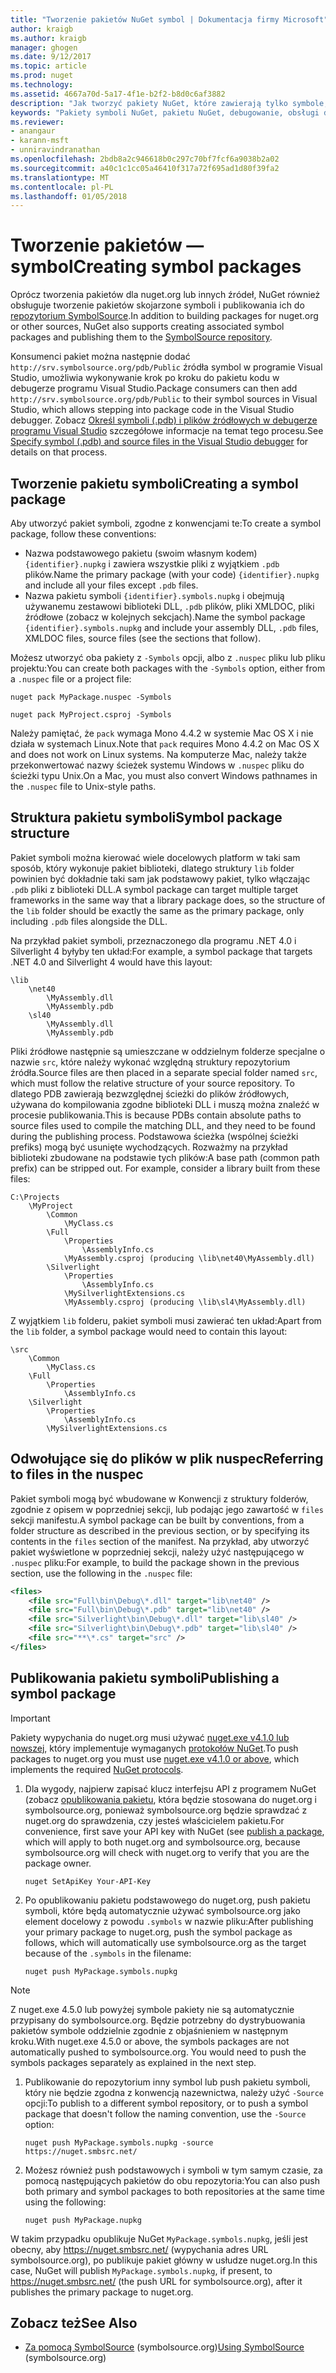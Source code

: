 ```yaml
---
title: "Tworzenie pakietów NuGet symbol | Dokumentacja firmy Microsoft"
author: kraigb
ms.author: kraigb
manager: ghogen
ms.date: 9/12/2017
ms.topic: article
ms.prod: nuget
ms.technology: 
ms.assetid: 4667a70d-5a17-4f1e-b2f2-b8d0c6af3882
description: "Jak tworzyć pakiety NuGet, które zawierają tylko symbole, aby zapewnić obsługę debugowania innych pakietów NuGet w programie Visual Studio."
keywords: "Pakiety symboli NuGet, pakietu NuGet, debugowanie, obsługi debugowania pakietu symboli, symbol konwencje pakietów NuGet"
ms.reviewer:
- anangaur
- karann-msft
- unniravindranathan
ms.openlocfilehash: 2bdb8a2c946618b0c297c70bf7fcf6a9038b2a02
ms.sourcegitcommit: a40c1c1cc05a46410f317a72f695ad1d80f39fa2
ms.translationtype: MT
ms.contentlocale: pl-PL
ms.lasthandoff: 01/05/2018
---
```

# <a name="creating-symbol-packages"></a><span data-ttu-id="8ce40-104">Tworzenie pakietów — symbol</span><span class="sxs-lookup"><span data-stu-id="8ce40-104">Creating symbol packages</span></span>

<span data-ttu-id="8ce40-105">Oprócz tworzenia pakietów dla nuget.org lub innych źródeł, NuGet również obsługuje tworzenie pakietów skojarzone symboli i publikowania ich do [repozytorium SymbolSource](http://www.symbolsource.org/Public).</span><span class="sxs-lookup"><span data-stu-id="8ce40-105">In addition to building packages for nuget.org or other sources, NuGet also supports creating associated symbol packages and publishing them to the [SymbolSource repository](http://www.symbolsource.org/Public).</span></span>

<span data-ttu-id="8ce40-106">Konsumenci pakiet można następnie dodać `http://srv.symbolsource.org/pdb/Public` źródła symbol w programie Visual Studio, umożliwia wykonywanie krok po kroku do pakietu kodu w debugerze programu Visual Studio.</span><span class="sxs-lookup"><span data-stu-id="8ce40-106">Package consumers can then add `http://srv.symbolsource.org/pdb/Public` to their symbol sources in Visual Studio, which allows stepping into package code in the Visual Studio debugger.</span></span> <span data-ttu-id="8ce40-107">Zobacz [Określ symboli (.pdb) i plików źródłowych w debugerze programu Visual Studio](/visualstudio/debugger/specify-symbol-dot-pdb-and-source-files-in-the-visual-studio-debugger) szczegółowe informacje na temat tego procesu.</span><span class="sxs-lookup"><span data-stu-id="8ce40-107">See [Specify symbol (.pdb) and source files in the Visual Studio debugger](/visualstudio/debugger/specify-symbol-dot-pdb-and-source-files-in-the-visual-studio-debugger) for details on that process.</span></span>


## <a name="creating-a-symbol-package"></a><span data-ttu-id="8ce40-108">Tworzenie pakietu symboli</span><span class="sxs-lookup"><span data-stu-id="8ce40-108">Creating a symbol package</span></span>

<span data-ttu-id="8ce40-109">Aby utworzyć pakiet symboli, zgodne z konwencjami te:</span><span class="sxs-lookup"><span data-stu-id="8ce40-109">To create a symbol package, follow these conventions:</span></span>

- <span data-ttu-id="8ce40-110">Nazwa podstawowego pakietu (swoim własnym kodem) `{identifier}.nupkg` i zawiera wszystkie pliki z wyjątkiem `.pdb` plików.</span><span class="sxs-lookup"><span data-stu-id="8ce40-110">Name the primary package (with your code) `{identifier}.nupkg` and include all your files except `.pdb` files.</span></span>
- <span data-ttu-id="8ce40-111">Nazwa pakietu symboli `{identifier}.symbols.nupkg` i obejmują używanemu zestawowi biblioteki DLL, `.pdb` plików, pliki XMLDOC, pliki źródłowe (zobacz w kolejnych sekcjach).</span><span class="sxs-lookup"><span data-stu-id="8ce40-111">Name the symbol package `{identifier}.symbols.nupkg` and include your assembly DLL, `.pdb` files, XMLDOC files, source files (see the sections that follow).</span></span>

<span data-ttu-id="8ce40-112">Możesz utworzyć oba pakiety z `-Symbols` opcji, albo z `.nuspec` pliku lub pliku projektu:</span><span class="sxs-lookup"><span data-stu-id="8ce40-112">You can create both packages with the `-Symbols` option, either from a `.nuspec` file or a project file:</span></span>

```
nuget pack MyPackage.nuspec -Symbols

nuget pack MyProject.csproj -Symbols
```

<span data-ttu-id="8ce40-113">Należy pamiętać, że `pack` wymaga Mono 4.4.2 w systemie Mac OS X i nie działa w systemach Linux.</span><span class="sxs-lookup"><span data-stu-id="8ce40-113">Note that `pack` requires Mono 4.4.2 on Mac OS X and does not work on Linux systems.</span></span> <span data-ttu-id="8ce40-114">Na komputerze Mac, należy także przekonwertować nazwy ścieżek systemu Windows w `.nuspec` pliku do ścieżki typu Unix.</span><span class="sxs-lookup"><span data-stu-id="8ce40-114">On a Mac, you must also convert Windows pathnames in the `.nuspec` file to Unix-style paths.</span></span>

## <a name="symbol-package-structure"></a><span data-ttu-id="8ce40-115">Struktura pakietu symboli</span><span class="sxs-lookup"><span data-stu-id="8ce40-115">Symbol package structure</span></span>

<span data-ttu-id="8ce40-116">Pakiet symboli można kierować wiele docelowych platform w taki sam sposób, który wykonuje pakiet biblioteki, dlatego struktury `lib` folder powinien być dokładnie taki sam jak podstawowy pakiet, tylko włączając `.pdb` pliki z biblioteki DLL.</span><span class="sxs-lookup"><span data-stu-id="8ce40-116">A symbol package can target multiple target frameworks in the same way that a library package does, so the structure of the `lib` folder should be exactly the same as the primary package, only including `.pdb` files alongside the DLL.</span></span>

<span data-ttu-id="8ce40-117">Na przykład pakiet symboli, przeznaczonego dla programu .NET 4.0 i Silverlight 4 byłyby ten układ:</span><span class="sxs-lookup"><span data-stu-id="8ce40-117">For example, a symbol package that targets .NET 4.0 and Silverlight 4 would have this layout:</span></span>

    \lib
        \net40
            \MyAssembly.dll
            \MyAssembly.pdb
        \sl40
            \MyAssembly.dll
            \MyAssembly.pdb

<span data-ttu-id="8ce40-118">Pliki źródłowe następnie są umieszczane w oddzielnym folderze specjalne o nazwie `src`, które należy wykonać względną struktury repozytorium źródła.</span><span class="sxs-lookup"><span data-stu-id="8ce40-118">Source files are then placed in a separate special folder named `src`, which must follow the relative structure of your source repository.</span></span> <span data-ttu-id="8ce40-119">To dlatego PDB zawierają bezwzględnej ścieżki do plików źródłowych, używana do kompilowania zgodne biblioteki DLL i muszą można znaleźć w procesie publikowania.</span><span class="sxs-lookup"><span data-stu-id="8ce40-119">This is because PDBs contain absolute paths to source files used to compile the matching DLL, and they need to be found during the publishing process.</span></span> <span data-ttu-id="8ce40-120">Podstawowa ścieżka (wspólnej ścieżki prefiks) mogą być usunięte wychodzących. Rozważmy na przykład biblioteki zbudowane na podstawie tych plików:</span><span class="sxs-lookup"><span data-stu-id="8ce40-120">A base path (common path prefix) can be stripped out. For example, consider a library built from these files:</span></span>

    C:\Projects
        \MyProject
            \Common
                \MyClass.cs
            \Full
                \Properties
                    \AssemblyInfo.cs
                \MyAssembly.csproj (producing \lib\net40\MyAssembly.dll)
            \Silverlight
                \Properties
                    \AssemblyInfo.cs
                \MySilverlightExtensions.cs
                \MyAssembly.csproj (producing \lib\sl4\MyAssembly.dll)

<span data-ttu-id="8ce40-121">Z wyjątkiem `lib` folderu, pakiet symboli musi zawierać ten układ:</span><span class="sxs-lookup"><span data-stu-id="8ce40-121">Apart from the `lib` folder, a symbol package would need to contain this layout:</span></span>

    \src
        \Common
            \MyClass.cs
        \Full
            \Properties
                \AssemblyInfo.cs
        \Silverlight
            \Properties
                \AssemblyInfo.cs
            \MySilverlightExtensions.cs

## <a name="referring-to-files-in-the-nuspec"></a><span data-ttu-id="8ce40-122">Odwołujące się do plików w plik nuspec</span><span class="sxs-lookup"><span data-stu-id="8ce40-122">Referring to files in the nuspec</span></span>

<span data-ttu-id="8ce40-123">Pakiet symboli mogą być wbudowane w Konwencji z struktury folderów, zgodnie z opisem w poprzedniej sekcji, lub podając jego zawartość w `files` sekcji manifestu.</span><span class="sxs-lookup"><span data-stu-id="8ce40-123">A symbol package can be built by conventions, from a folder structure as described in the previous section, or by specifying its contents in the `files` section of the manifest.</span></span> <span data-ttu-id="8ce40-124">Na przykład, aby utworzyć pakiet wyświetlone w poprzedniej sekcji, należy użyć następującego w `.nuspec` pliku:</span><span class="sxs-lookup"><span data-stu-id="8ce40-124">For example, to build the package shown in the previous section, use the following in the `.nuspec` file:</span></span>

```xml
<files>
    <file src="Full\bin\Debug\*.dll" target="lib\net40" />
    <file src="Full\bin\Debug\*.pdb" target="lib\net40" />
    <file src="Silverlight\bin\Debug\*.dll" target="lib\sl40" />
    <file src="Silverlight\bin\Debug\*.pdb" target="lib\sl40" />
    <file src="**\*.cs" target="src" />
</files>
```

## <a name="publishing-a-symbol-package"></a><span data-ttu-id="8ce40-125">Publikowania pakietu symboli</span><span class="sxs-lookup"><span data-stu-id="8ce40-125">Publishing a symbol package</span></span>

> [!Important]
> <span data-ttu-id="8ce40-126">Pakiety wypychania do nuget.org musi używać [nuget.exe v4.1.0 lub nowszej](https://www.nuget.org/downloads), który implementuje wymaganych [protokołów NuGet](../api/nuget-protocols.md).</span><span class="sxs-lookup"><span data-stu-id="8ce40-126">To push packages to nuget.org you must use [nuget.exe v4.1.0 or above](https://www.nuget.org/downloads), which implements the required [NuGet protocols](../api/nuget-protocols.md).</span></span>

1. <span data-ttu-id="8ce40-127">Dla wygody, najpierw zapisać klucz interfejsu API z programem NuGet (zobacz [opublikowania pakietu](../create-packages/publish-a-package.md), która będzie stosowana do nuget.org i symbolsource.org, ponieważ symbolsource.org będzie sprawdzać z nuget.org do sprawdzenia, czy jesteś właścicielem pakietu.</span><span class="sxs-lookup"><span data-stu-id="8ce40-127">For convenience, first save your API key with NuGet (see [publish a package](../create-packages/publish-a-package.md), which will apply to both nuget.org and symbolsource.org, because symbolsource.org will check with nuget.org to verify that you are the package owner.</span></span>

    ```
    nuget SetApiKey Your-API-Key
    ```

1. <span data-ttu-id="8ce40-128">Po opublikowaniu pakietu podstawowego do nuget.org, push pakietu symboli, które będą automatycznie używać symbolsource.org jako element docelowy z powodu `.symbols` w nazwie pliku:</span><span class="sxs-lookup"><span data-stu-id="8ce40-128">After publishing your primary package to nuget.org, push the symbol package as follows, which will automatically use symbolsource.org as the target because of the `.symbols` in the filename:</span></span>

    ```
    nuget push MyPackage.symbols.nupkg
    ```
> [!Note]
> <span data-ttu-id="8ce40-129">Z nuget.exe 4.5.0 lub powyżej symbole pakiety nie są automatycznie przypisany do symbolsource.org. Będzie potrzebny do dystrybuowania pakietów symbole oddzielnie zgodnie z objaśnieniem w następnym kroku.</span><span class="sxs-lookup"><span data-stu-id="8ce40-129">With nuget.exe 4.5.0 or above, the symbols packages are not automatically pushed to symbolsource.org. You would need to push the symbols packages separately as explained in the next step.</span></span>

1. <span data-ttu-id="8ce40-130">Publikowanie do repozytorium inny symbol lub push pakietu symboli, który nie będzie zgodna z konwencją nazewnictwa, należy użyć `-Source` opcji:</span><span class="sxs-lookup"><span data-stu-id="8ce40-130">To publish to a different symbol repository, or to push a symbol package that doesn't follow the naming convention, use the `-Source` option:</span></span>

    ```
    nuget push MyPackage.symbols.nupkg -source https://nuget.smbsrc.net/
    ```

1. <span data-ttu-id="8ce40-131">Możesz również push podstawowych i symboli w tym samym czasie, za pomocą następujących pakietów do obu repozytoria:</span><span class="sxs-lookup"><span data-stu-id="8ce40-131">You can also push both primary and symbol packages to both repositories at the same time using the following:</span></span>

    ```
    nuget push MyPackage.nupkg
    ```

<span data-ttu-id="8ce40-132">W takim przypadku opublikuje NuGet `MyPackage.symbols.nupkg`, jeśli jest obecny, aby https://nuget.smbsrc.net/ (wypychania adres URL symbolsource.org), po publikuje pakiet główny w usłudze nuget.org.</span><span class="sxs-lookup"><span data-stu-id="8ce40-132">In this case, NuGet will publish `MyPackage.symbols.nupkg`, if present, to https://nuget.smbsrc.net/ (the push URL for symbolsource.org), after it publishes the primary package to nuget.org.</span></span>

## <a name="see-also"></a><span data-ttu-id="8ce40-133">Zobacz też</span><span class="sxs-lookup"><span data-stu-id="8ce40-133">See Also</span></span>

 - <span data-ttu-id="8ce40-134"><a href="https://www.symbolsource.org/Public/Wiki/Using" target="_blank">Za pomocą SymbolSource</a> (symbolsource.org)</span><span class="sxs-lookup"><span data-stu-id="8ce40-134"><a href="https://www.symbolsource.org/Public/Wiki/Using" target="_blank">Using SymbolSource</a> (symbolsource.org)</span></span>
